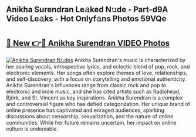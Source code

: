 ## Anikha Surendran Le𝚊ked N𝚞de - Part-d9A Video Le𝚊ks - Hot Onlyf𝚊ns Photos 59VQe

# <h2><a href="http://ab75491.deff.icu/?id=Anikha+Surendran">🔗 New 👉🔴 Anikha Surendran VIDEO Photos</a></h2>

[![Anikha Surendran N𝚞des](https://i.imgur.com/rIISA9y.gif)](http://ab75491.deff.icu/?id=Anikha+Surendran)
Anikha Surendran's music is characterized by her soaring vocals, introspective lyrics, and eclectic blend of pop, rock, and electronic elements. Her songs often explore themes of love, relationships, and self-discovery, with a focus on storytelling and emotional authenticity. Anikha Surendran's influences range from classic rock and pop to electronic and indie music, and she has cited artists such as Radiohead, Björk, and St. Vincent as key inspirations. Anikha Surendran is a complex and controversial figure who has defied categorization. Her unique brand of online presence has captivated and enraged audiences, sparking discussions about censorship, sexualization, and the nature of online communities. While her future remains uncertain, her impact on online culture is undeniable.
